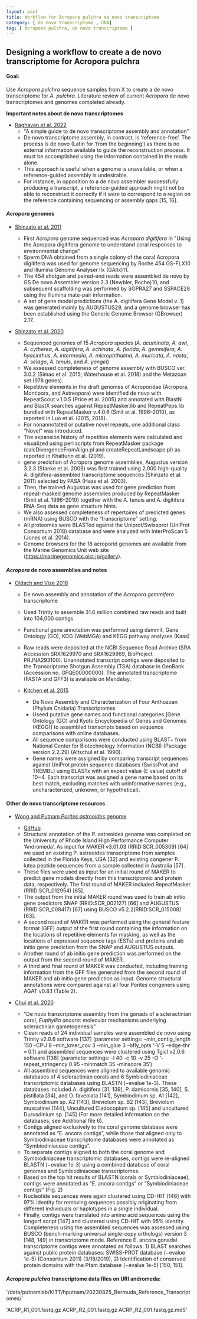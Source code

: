 ```yaml
---
layout: post
title: Workflow for Acropora pulchra de novo transcriptome
category: [ de novo transcriptome , DNA]
tag: [ Acropora pulchra, de novo transcriptome ]
---
```

## Designing a workflow to create a de novo transcriptome for Acropora pulchra

#### Goal:
Use *Acropora pulchra* sequence samples from X to create a de novo transcriptome for *A. pulchra*. Literature review of current *Acropora* de novo transcriptomes and genomes completed already.

**Important notes about de novo transcriptomes**

- [Raghavan et al. 2022](https://academic.oup.com/bib/article/23/2/bbab563/6514404#)
  - "A simple guide to de novo transcriptome assembly and annotation"
  - De novo transcriptome assembly, in contrast, is ‘reference-free’. The process is de novo (Latin for ‘from the beginning’) as there is no external information available to guide the reconstruction process. It must be accomplished using the information contained in the reads alone.
  - This approach is useful when a genome is unavailable, or when a reference-guided assembly is undesirable.
  - For instance, in opposition to a de novo assembler successfully producing a transcript, a reference-guided approach might not be able to reconstruct it correctly if it were to correspond to a region on the reference containing sequencing or assembly gaps [15, 16].


#### *Acropora* genomes

- [Shinzato et al. 2011](https://www.nature.com/articles/nature10249)
  - First *Acropora* genome sequenced was *Acropora digitifera* in "Using the Acropora digitifera genome to understand coral responses to environmental change"
  - Sperm DNA obtained from a single colony of the coral Acropora digitifera was used for genome sequencing by Roche 454 GS-FLX10 and Illumina Genome Analyser IIx (GAIIx)11.
  - The 454 shotgun and paired-end reads were assembled de novo by GS De novo Assembler version 2.3 (Newbler, Roche)10, and subsequent scaffolding was performed by SOPRA27 and SSPACE28 using the Illumina mate-pair information.
  - A set of gene model predictions (the A. digitifera Gene Model v. 1) was generated mainly by AUGUSTUS29, and a genome browser has been established using the Generic Genome Browser (GBrowser) 2.17.

- [Shinzato et al. 2020](https://academic.oup.com/mbe/article/38/1/16/5900672)
  - Sequenced genomes of 15 *Acropora* species (*A. acuminata*, *A. awi*, *A. cytherea*, *A. digitifera*, *A. echinata*, *A. florida*, *A. gemmifera*, *A. hyacinthus*, *A. intermedia*, *A. microphthalma*, *A. muricata*, *A. nasta*, *A. selago*, *A. tenuis*, and *A. yongei*)
  -  We assessed completeness of genome assembly with BUSCO ver. 3.0.2 (Simao et al. 2015; Waterhouse et al. 2018) and the Metazoan set (978 genes).
  - Repetitive elements in the draft genomes of Acroporidae (Acropora, Montipora, and Astreopora) were identified de novo with RepeatScout v.1.0.5 (Price et al. 2005) and annotated with BlastN and BlastX searches against RepeatMasker.lib and RepeatPeps.lib bundled with RepeatMasker v.4.0.6 (Smit et al. 1996–2010), as reported in Luo et al. (2015, 2018).
  - For nonannotated or putative novel repeats, one additional class “Novel” was introduced.
  - The expansion history of repetitive elements were calculated and visualized using perl scripts from RepeatMasker package (calcDivergenceFromAlign.pl and createRepeatLandscape.pl) as reported in Khalturin et al. (2019).
  - gene prediction of Acropora genome assemblies, Augustus version 3.2.3 (Stanke et al. 2006) was first trained using 2,000 high-quality A. digitifera-assembled transcriptome sequences (Shinzato et al. 2011) selected by PASA (Haas et al. 2003).
  - Then, the trained Augustus was used for gene prediction from repeat-masked genome assemblies produced by RepeatMasker (Smit et al. 1996–2010) together with the A. tenuis and A. digitifera RNA-Seq data as gene structure hints.
  - We also assessed completeness of repertoires of predicted genes (mRNA) using BUSCO with the “transcriptome” setting.
  - All proteomes were BLASTed against the Uniprot/Swissprot (UniProt Consortium 2018) database and were analyzed with InterProScan 5 (Jones et al. 2014).
  - Genome browsers for the 18 acroporid genomes are available from the Marine Genomics Unit web site (https://marinegenomics.oist.jp/gallery).

#### *Acropora* de novo assemblies and notes

- [Oldach and Vize 2018](https://www.sciencedirect.com/science/article/pii/S1874778717303422?via%3Dihub)
  - De novo assembly and annotation of the *Acropora gemmifera* transcriptome
  - Used Trintiy to assemble 31.6 million combined raw reads and built into 104,000 contigs
  - Functional gene annotation was performed using dammit, Gene Ontology (GO), KOG (WebMGA) and KEGG pathway analyses (Kaas)
  - Raw reads were deposited at the NCBI Sequence Read Archive (SRA Accession SRX1629970 and SRX1629969, BioProject PRJNA293100). Unannotated transcript contigs were deposited to the Transcriptome Shotgun Assembly (TSA) database in GenBank (Accession no. GFQE00000000). The annotated transcriptome (FASTA and GFF3) is available on Mendelay.

  - [Kitchen et al. 2015](https://academic.oup.com/g3journal/article/5/11/2441/6025398)
    - De Novo Assembly and Characterization of Four Anthozoan (Phylum Cnidaria) Transcriptomes
    - Useed putative gene names and functional categories [Gene Ontology (GO) and Kyoto Encyclopedia of Genes and Genomes (KEGG)] to assembled transcripts based on sequence comparisons with online databases.
    - All sequence comparisons were conducted using BLAST+ from National Center for Biotechnology Information (NCBI) (Package version 2.2.29) (Altschul et al. 1990).
    - Gene names were assigned by comparing transcript sequences against UniProt protein sequence databases (SwissProt and TREMBL) using BLASTx with an expect value (E value) cutoff of 10−4. Each transcript was assigned a gene name based on its best match, excluding matches with uninformative names (e.g., uncharacterized, unknown, or hypothetical).

#### Other de novo transcriptome resources

- [Wong and Putnam *Porites astreoides* genome](https://gigabytejournal.com/articles/65)
  - [GitHub](https://github.com/hputnam/Past_Genome)
  - Structural annotation of the P. astreoides genome was completed on the University of Rhode Island High Performance Computer ‘Andromeda’. As input for MAKER v3.01.03 (RRID:SCR_005309) [64] we used an existing P. astreoides transcriptome from samples collected in the Florida Keys, USA [32] and existing congener P. lutea peptide sequences from a sample collected in Australia [57﻿].
  - These files were used as input for an initial round of MAKER to predict gene models directly from this transcriptomic and protein data, respectively. The first round of MAKER included RepeatMasker (RRID:SCR_012954) [65].
  - The output from the initial MAKER round was used to train ab initio gene predictors SNAP (RRID:SCR_002127) [66] and AUGUSTUS (RRID:SCR_008417) [67] using BUSCO v5.2.2(RRID:SCR_015008) [63].
  - A second round of MAKER was performed using the general feature format (GFF) output of the first round containing the information on the locations of repetitive elements for masking, as well as the locations of expressed sequence tags (ESTs) and proteins and ab initio gene prediction from the SNAP and AUGUSTUS outputs.
  - Another round of ab initio gene prediction was performed on the output from the second round of MAKER.
  - A third and final round of MAKER was conducted, including training information from the GFF files generated from the second round of MAKER and ab initio gene prediction as input. Genome structural annotations were compared against all four Porites congeners using AGAT v0.8.1 (Table 2).

- [Chui et al. 2020](https://bmcgenomics.biomedcentral.com/articles/10.1186/s12864-020-07113-9#Sec16)
  - "De novo transcriptome assembly from the gonads of a scleractinian coral, *Euphyllia ancora*: molecular mechanisms underlying scleractinian gametogenesis"
  - Clean reads of 24 individual samples were assembled de novo using Trinity v2.0.6 software [137] (parameter settings: –min_contig_length 150 –CPU 8 –min_kmer_cov 3 –min_glue 3 –bfly_opts ‘-V 5 –edge-thr = 0.1) and assembled sequences were clustered using Tgicl v2.0.6 software [138] (parameter settings: -l 40 -c 10 -v 25 -O ‘-repeat_stringency 0.95 -minmatch 35 -minscore 35′)
  - All assembled sequences were aligned to available genomic databases of 4 scleractinian corals and 6 Symbiodiniaceae transcriptomic databases using BLASTN (−evalue 1e-3). These databases included A. digitifera [31, 139], P. damicornis [35, 140], S. pistillata [34], and O. faveolata [141], Symbiodinium sp. A1 [142], Symbiodinium sp. A2 [143], Breviolum sp. B2 [143], Breviolum muscatinei [144], Uncultured Cladocopium sp. [145] and uncultured Durusdinium sp. [145] (For more detailed information on the databases, see Additional file 6).
  - Contigs aligned exclusively to the coral genome database were annotated as “E. ancora contigs”, while those that aligned only to Symbiodiniaceae transcriptome databases were annotated as “Symbiodiniaceae contigs”.
  - To separate contigs aligned to both the coral genome and Symbiodiniaceae transcriptomic databases, contigs were re-aligned BLASTN (−evalue 1e-3) using a combined database of coral genomes and Symbiodiniaceae transcriptomes.
  - Based on the top hit results of BLASTN (corals or Symbiodiniaceae), contigs were annotated as “E. ancora contigs” or “Symbiodiniaceae contigs” (Fig. 2)
  - Nucleotide sequences were again clustered using CD-HIT [146] with 97% identity for removing sequences possibly originating from different individuals or haplotypes in a single individual.
  - Finally, contigs were translated into amino acid sequences using the longorf script [147] and clustered using CD-HIT with 95% identity. Completeness using the assembled sequences was assessed using BUSCO (bench-marking universal single-copy orthologs) version 3 [148, 149] in transcriptome mode. Reference E. ancora gonadal transcriptome contigs were annotated as follows: 1) BLAST searches against public protein databases: SWISS-PROT database (−evalue 1e-5) (Consortium 2011) (3/18/2019), 2) Identification of conserved protein domains with the Pfam database (−evalue 1e-5) [150, 151].


#### *Acropora pulchra* transcriptome data files on URI andromeda:

'/data/putnamlab/KITT/hputnam/20230825_Bermuda_Reference_Transcriptomes/'

'ACRP_R1_001.fastq.gz
ACRP_R2_001.fastq.gz
ACRP_R2_001.fastq.gz.md5'
